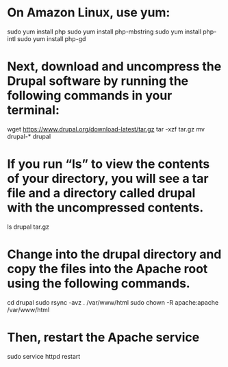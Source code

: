 # On Amazon Linux, use yum:
sudo yum install php
sudo yum install php-mbstring
sudo yum install php-intl
sudo yum install php-gd

# Next, download and uncompress the Drupal software by running the following commands in your terminal:
wget https://www.drupal.org/download-latest/tar.gz
tar -xzf tar.gz
mv drupal-* drupal

# If you run “ls” to view the contents of your directory, you will see a tar file and a directory called drupal with the uncompressed contents.
ls
drupal  tar.gz

# Change into the drupal directory and copy the files into the Apache root using the following commands.
cd drupal
sudo rsync -avz . /var/www/html
sudo chown -R apache:apache /var/www/html

# Then, restart the Apache service
sudo service httpd restart
